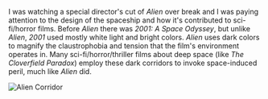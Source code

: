 I was watching a special director's cut of *Alien* over break and I was paying attention to the design of the spaceship and how it's contributed to sci-fi/horror films. Before *Alien* there was *2001: A Space Odyssey*, but unlike *Alien*, *2001* used mostly white light and bright colors. *Alien* uses dark colors to magnify the claustrophobia and tension that the film's environment operates in. Many sci-fi/horror/thriller films about deep space (like *The Cloverfield Paradox*) employ these dark corridors to invoke space-induced peril, much like *Alien* did. 

<img src="/web1-sp/img/AlienCorridor.jpg" alt="Alien Corridor">
